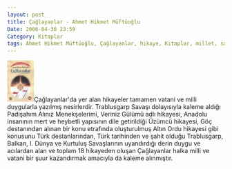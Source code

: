 ```yaml
---
layout: post
title: Çağlayanlar - Ahmet Hikmet Müftüoğlu
Date: 2006-04-30 23:59
Category: Kitaplar
tags: Ahmet Hikmet Müftüoğlu, Çağlayanlar, hikaye, Kitaplar, millet, savaş, vatan
---
```


![Çağlayanlar][]Çağlayanlar'da yer alan hikayeler tamamen vatani ve
milli duygularla yazılmış nesirlerdir. Trablusgarp Savaşı dolayısıyla
kaleme aldığı Padişahım Alınız Menekşelerimi, Veriniz Gülümü adlı
hikayesi, Anadolu insanının mert ve heybetli yapısının dile getirildiği
Üzümcü hikayesi, Göç destanından alınan bir konu etrafında oluşturulmuş
Altın Ordu hikayesi gibi konusunu Türk destanlarından, Türk tarihinden
ve şahit olduğu Trablusgarp, Balkan, I. Dünya ve Kurtuluş Savaşlarının
uyandırdığı derin duygu ve acılardan alan ve toplam 18 hikayeden oluşan
Çağlayanlar halka milli ve vatani bir şuur kazandırmak amacıyla da
kaleme alınmıştır.

  [Çağlayanlar]: /images/caglayanlar.thumbnail.jpg
    "Çağlayanlar"
